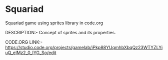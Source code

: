 # Squariad
Squariad game using sprites library in code.org

DESCRIPTION:- Concept of sprites and its properties.

CODE.ORG LINK:- https://studio.code.org/projects/gamelab/iPkp88YUqmhbXbqQz23WTYZLYiuQ_eIMz2_0_IYG_So/edit

